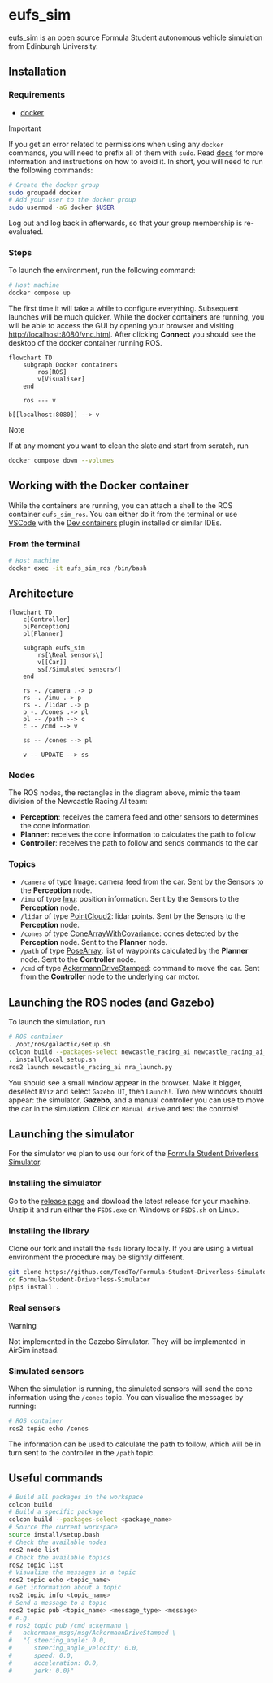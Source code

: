 # eufs_sim

[eufs_sim](https://gitlab.com/eufs/eufs_sim) is an open source Formula Student
autonomous vehicle simulation from Edinburgh University.

## Installation

### Requirements

- [docker](https://www.docker.com/)

> [!IMPORTANT]  
> If you get an error related to permissions when using any `docker` commands,
> you will need to prefix all of them with `sudo`.
> Read
> [docs](https://docs.docker.com/engine/install/linux-postinstall/#manage-docker-as-a-non-root-user)
> for more information and instructions on how to avoid it.
> In short, you will need to run the following commands:
>
> ```bash
> # Create the docker group
> sudo groupadd docker
> # Add your user to the docker group
> sudo usermod -aG docker $USER
> ```
>
> Log out and log back in afterwards, so that your group membership is re-evaluated.

### Steps

To launch the environment, run the following command:

```bash
# Host machine
docker compose up
```

The first time it will take a while to configure everything.
Subsequent launches will be much quicker. While the docker containers are
running, you will be able to access the GUI by
opening your browser and visiting
[http://localhost:8080/vnc.html](http://localhost:8080/vnc.html).
After clicking **Connect** you should see the desktop of the docker container
running ROS.

```mermaid
flowchart TD
    subgraph Docker containers
        ros[ROS]
        v[Visualiser]
    end

    ros --- v

b[[localhost:8080]] --> v
```

> [!NOTE]  
> If at any moment you want to clean the slate and start from scratch, run
>
> ```bash
> docker compose down --volumes
> ```

## Working with the Docker container

While the containers are running, you can attach a shell to the ROS container
`eufs_sim_ros`. You can either do it from the terminal or use
[VSCode](https://code.visualstudio.com/) with the [Dev
containers](https://marketplace.visualstudio.com/items?itemName=ms-vscode-remote.remote-containers)
plugin installed or similar IDEs.

### From the terminal

```bash
# Host machine
docker exec -it eufs_sim_ros /bin/bash
```

## Architecture

```mermaid
flowchart TD
    c[Controller]
    p[Perception]
    pl[Planner]

    subgraph eufs_sim
        rs[\Real sensors\]
        v[[Car]]
        ss[/Simulated sensors/]
    end

    rs -. /camera .-> p
    rs -. /imu .-> p
    rs -. /lidar .-> p
    p -. /cones .-> pl
    pl -- /path --> c
    c -- /cmd --> v

    ss -- /cones --> pl

    v -- UPDATE --> ss
```

### Nodes

The ROS nodes, the rectangles in the diagram above, mimic the team division of
the Newcastle Racing AI team:

- **Perception**: receives the camera feed and other sensors to determines the
  cone information
- **Planner**: receives the cone information to calculates the path to follow
- **Controller**: receives the path to follow and sends commands to the car

### Topics

- `/camera` of type
  [Image](https://docs.ros.org/en/noetic/api/sensor_msgs/html/msg/Image.html):
  camera feed from the car. Sent by the Sensors to the **Perception** node.
- `/imu` of type
  [Imu](https://docs.ros.org/en/noetic/api/sensor_msgs/html/msg/Imu.html):
  position information. Sent by the Sensors to the **Perception** node.
- `/lidar` of type
  [PointCloud2](https://docs.ros.org/en/noetic/api/sensor_msgs/html/msg/PointCloud2.html):
  lidar points. Sent by the Sensors to the **Perception** node.
- `/cones` of type
  [ConeArrayWithCovariance](https://gitlab.com/eufs/eufs_msgs/-/blob/master/msg/ConeArrayWithCovariance.msg):
  cones detected by the **Perception** node. Sent to the **Planner** node.
- `/path` of type
  [PoseArray](https://docs.ros.org/en/noetic/api/geometry_msgs/html/msg/PoseArray.html):
  list of waypoints calculated by the **Planner** node. Sent to the
  **Controller** node.
- `/cmd` of type
  [AckermannDriveStamped](https://docs.ros.org/en/noetic/api/ackermann_msgs/html/msg/AckermannDriveStamped.html):
  command to move the car. Sent from the **Controller** node to the underlying
  car motor.

## Launching the ROS nodes (and Gazebo)

To launch the simulation, run

```bash
# ROS container
. /opt/ros/galactic/setup.sh 
colcon build --packages-select newcastle_racing_ai newcastle_racing_ai_msgs 
. install/local_setup.sh 
ros2 launch newcastle_racing_ai nra_launch.py
```

You should see a small window appear in the browser. Make it bigger, deselect
`RViz` and select `Gazebo UI`, then `Launch!`. Two new windows should appear:
the simulator, **Gazebo**, and a manual controller you can use to move the car
in the simulation.  Click on `Manual drive` and test the controls!

## Launching the simulator

For the simulator we plan to use our fork of the [Formula Student Driverless
Simulator](https://github.com/TendTo/Formula-Student-Driverless-Simulator).  

### Installing the simulator

Go to the [release
page](https://github.com/FS-Driverless/Formula-Student-Driverless-Simulator/releases)
and dowload the latest release for your machine. Unzip it and run either the
`FSDS.exe` on Windows or `FSDS.sh` on Linux.

### Installing the library

Clone our fork and install the `fsds` library locally.
If you are using a virtual environment the procedure may be slightly different.

```bash
git clone https://github.com/TendTo/Formula-Student-Driverless-Simulator.git
cd Formula-Student-Driverless-Simulator
pip3 install .
```

### Real sensors

> [!WARNING]  
> Not implemented in the Gazebo Simulator.
> They will be implemented in AirSim instead.

### Simulated sensors

When the simulation is running, the simulated sensors will send the cone
information using the `/cones` topic. You can visualise the messages by running:

```bash
# ROS container
ros2 topic echo /cones
```

The information can be used to calculate the path to follow, which will be in
turn sent to the controller in the `/path` topic.

## Useful commands

```bash
# Build all packages in the workspace
colcon build
# Build a specific package
colcon build --packages-select <package_name>
# Source the current workspace
source install/setup.bash
# Check the available nodes
ros2 node list
# Check the available topics
ros2 topic list
# Visualise the messages in a topic
ros2 topic echo <topic_name>
# Get information about a topic
ros2 topic info <topic_name>
# Send a message to a topic
ros2 topic pub <topic_name> <message_type> <message>
# e.g. 
# ros2 topic pub /cmd_ackermann \
#   ackermann_msgs/msg/AckermannDriveStamped \
#   "{ steering_angle: 0.0, 
#      steering_angle_velocity: 0.0, 
#      speed: 0.0, 
#      acceleration: 0.0, 
#      jerk: 0.0}"
```
